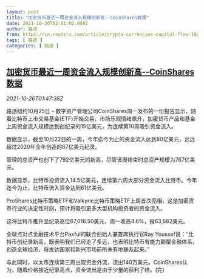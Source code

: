```yaml
---
layout: post
title: "加密货币最近一周资金流入规模创新高--CoinShares数据"
date: 2021-10-26T02:01:02.000Z
author: 路透
from: https://cn.reuters.com/article/crypto-currencies-capital-flow-1026-idCNKBS2HG04E
tags: [ 路透 ]
categories: [ 路透 ]
---
```

<!--1635213662000-->
[加密货币最近一周资金流入规模创新高--CoinShares数据](https://cn.reuters.com/article/crypto-currencies-capital-flow-1026-idCNKBS2HG04E)
------

<div>
<div><i>2021-10-26T01:47:38Z</i></div><p>路透纽约10月25日 - 数字资产管理公司CoinShares周一发布的一份报告显示，随着比特币上市交易基金(ETF)开始交易，市场乐观情绪飙升，加密货币产品和基金上周资金流入规模达到创纪录的15亿美元，为连续第10周吸引资金流入。</p><p>数据显示，截至10月22日的一周，今年迄今为止的资金流入达到80亿美元，远远超过2020年全年创造的67亿美元纪录。</p><p>管理的总资产也创下了792亿美元的新高，尽管该周结束时总资产规模为767亿美元。</p><p>数据显示，比特币投资流入14.5亿美元，连续第六周大部分资金流入比特币。今年迄今为止，比特币流入资金达到61亿美元。</p><p>ProShares比特币策略ETF和Valkyrie比特币策略ETF上周首次亮相，这是加密货币行业的决定性时刻，预计将吸引更多大型机构投资者的资金流入。</p><p>这将比特币推升至纪录高位67,016.50美元，周一收高4.6%，报63,682美元。</p><p>全球点对点金融技术平台Paxful的联合创始人兼首席执行官Ray Youssef说：“比特币创纪录新高，既表明我们已经走了多远，也表明比特币有能力颠覆金融体系，创造全球经济，将发达国家和新兴市场前所未有地联系起来。”</p><p>与此同时，以太币连续第三周出现资金外流，流出140万美元。CoinShares认为，随着价格接近纪录高点，资金流出是由于少量的获利了结。(完)</p>
</div>
